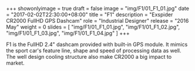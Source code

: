 +++
showonlyimage = true
draft = false
image = "img/F1/01_F1_01.jpg"
date = "2017-02-02T22:30:00+08:00"
title = "F1"
description = "Exspider CR2000 FullHD GPS Dashcam"
role = "Industrial Designer"
release = "2016 May"
weight = 0
slides = [
    "img/F1/01_F1_01.jpg",
    "img/F1/01_F1_02.jpg",
    "img/F1/01_F1_03.jpg",
    "img/F1/01_F1_04.jpg"
]
+++

F1 is the FullHD 2.4" dashcam provided with built-in GPS module. It
mimics the sport car's feature line, shape and speed of processing
data as well. The well design cooling structure also make CR2000 a big
impact to market.
